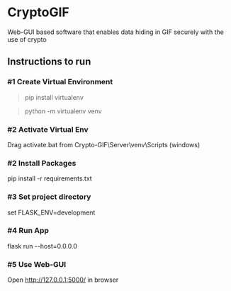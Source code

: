 # **CryptoGIF**
Web-GUI based software that enables data hiding in GIF securely with the use of crypto

## **Instructions to run**

### #1 Create Virtual Environment

>pip install virtualenv

>python -m virtualenv venv

### #2 Activate Virtual Env

Drag activate.bat from Crypto-GIF\Server\venv\Scripts (windows)

### #2 Install Packages

pip install -r requirements.txt

### #3 Set project directory

set FLASK_ENV=development

### #4 Run App

flask run --host=0.0.0.0

### #5 Use Web-GUI

Open http://127.0.0.1:5000/ in browser
